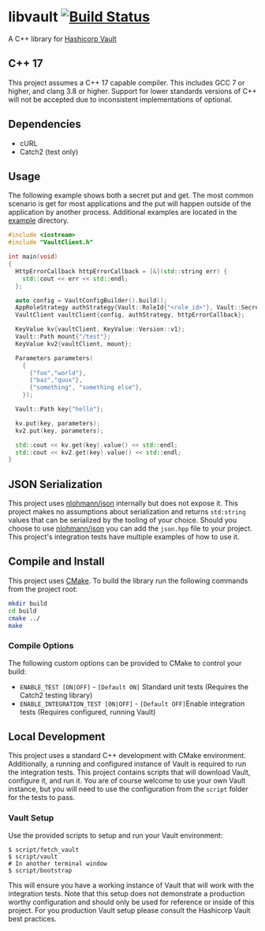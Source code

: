 # libvault [![Build Status](https://travis-ci.org/abedra/libvault.svg?branch=master)](https://travis-ci.org/abedra/libvault)

A C++ library for [Hashicorp Vault](https://www.vaultproject.io/)

## C++ 17

This project assumes a C++ 17 capable compiler. This includes GCC 7 or higher, and clang 3.8 or higher. Support for lower standards versions of C++ will not be accepted due to inconsistent implementations of optional.

## Dependencies

* cURL
* Catch2 (test only)

## Usage

The following example shows both a secret put and get. The most common scenario is get for most applications and the put will happen outside of the application by another process. Additional examples are located in the [example](example) directory.

```cpp
#include <iostream>
#include "VaultClient.h"

int main(void)
{
  HttpErrorCallback httpErrorCallback = [&](std::string err) {
    std::cout << err << std::endl;
  };

  auto config = VaultConfigBuilder().build();
  AppRoleStrategy authStrategy{Vault::RoleId{"<role_id>"}, Vault::SecretId{"<secret_id>"}};
  VaultClient vaultClient{config, authStrategy, httpErrorCallback};

  KeyValue kv{vaultClient, KeyValue::Version::v1};
  Vault::Path mount{"/test"};
  KeyValue kv2{vaultClient, mount};

  Parameters parameters(
    {
      {"foo","world"},
      {"baz","quux"},
      {"something", "something else"},
    });

  Vault::Path key{"hello"};

  kv.put(key, parameters);
  kv2.put(key, parameters);

  std::cout << kv.get(key).value() << std::endl;
  std::cout << kv2.get(key).value() << std::endl;
}
```

## JSON Serialization

This project uses [nlohmann/json](https://github.com/nlohmann/json) internally but does not expose it. This project makes no assumptions about serialization and returns `std:string` values that can be serialized by the tooling of your choice. Should you choose to use [nlohmann/json](https://github.com/nlohmann/json) you can add the `json.hpp` file to your project. This project's integration tests have multiple examples of how to use it.


## Compile and Install

This project uses [CMake](https://cmake.org/). To build the library run the following commands from the project root:

```sh
mkdir build
cd build
cmake ../
make
```

### Compile Options

The following custom options can be provided to CMake to control your build:

* `ENABLE_TEST [ON|OFF]` - `[Default ON]` Standard unit tests (Requires the Catch2 testing library)
* `ENABLE_INTEGRATION_TEST [ON|OFF]` - `[Default OFF]`Enable integration tests (Requires configured, running Vault)

## Local Development

This project uses a standard C++ development with CMake environment. Additionally, a running and configured instance of Vault is required to run the integration tests. This project contains scripts that will download Vault, configure it, and run it. You are of course welcome to use your own Vault instance, but you will need to use the configuration from the `script` folder for the tests to pass.

### Vault Setup

Use the provided scripts to setup and run your Vault environment:

```shell script
$ script/fetch_vault
$ script/vault
# In another terminal window
$ script/bootstrap
```

This will ensure you have a working instance of Vault that will work with the integration tests. Note that this setup does not demonstrate a production worthy configuration and should only be used for reference or inside of this project. For you production Vault setup please consult the Hashicorp Vault best practices.
